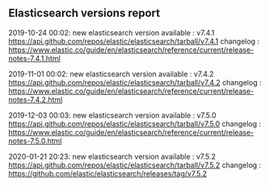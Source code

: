 ## Elasticsearch versions report

2019-10-24 00:02: new elasticsearch version available : v7.4.1 https://api.github.com/repos/elastic/elasticsearch/tarball/v7.4.1 changelog : https://www.elastic.co/guide/en/elasticsearch/reference/current/release-notes-7.4.1.html

2019-11-01 00:02: new elasticsearch version available : v7.4.2 https://api.github.com/repos/elastic/elasticsearch/tarball/v7.4.2 changelog : https://www.elastic.co/guide/en/elasticsearch/reference/current/release-notes-7.4.2.html

2019-12-03 00:03: new elasticsearch version available : v7.5.0 https://api.github.com/repos/elastic/elasticsearch/tarball/v7.5.0 changelog : https://www.elastic.co/guide/en/elasticsearch/reference/current/release-notes-7.5.0.html

2020-01-21 20:23: new elasticsearch version available : v7.5.2 https://api.github.com/repos/elastic/elasticsearch/tarball/v7.5.2 changelog : https://github.com/elastic/elasticsearch/releases/tag/v7.5.2

